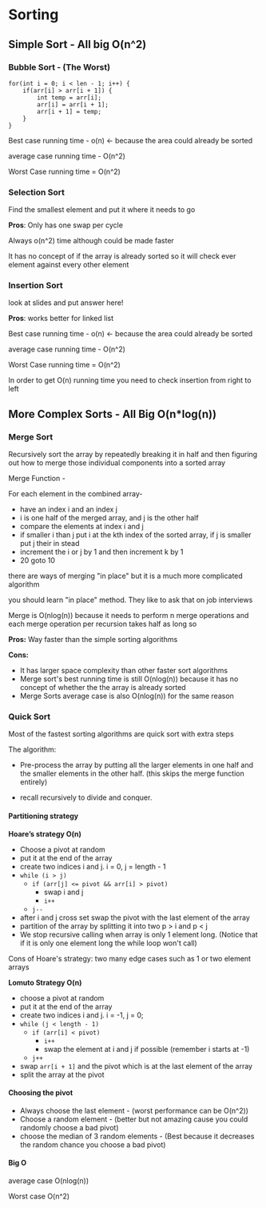 # Sorting

## Simple Sort - All big O(n^2)
### Bubble Sort - (The Worst)

```
for(int i = 0; i < len - 1; i++) {
    if(arr[i] > arr[i + 1]) {
        int temp = arr[i];
        arr[i] = arr[i + 1];
        arr[i + 1] = temp;
    }
}
```

Best case running time - o(n) <- because the area could already be sorted

average case running time - O(n^2)

Worst Case running time = O(n^2)

### Selection Sort

Find the smallest element and put it where it needs to go

**Pros**:
Only has one swap per cycle

Always o(n^2) time although could be made faster

It has no concept of if the array is already sorted so it will check ever element against every other element

### Insertion Sort
look at slides and put answer here!

**Pros**:
works better for linked list

Best case running time - o(n) <- because the area could already be sorted

average case running time - O(n^2)

Worst Case running time = O(n^2)

In order to get O(n) running time you need to check insertion from right to left

## More Complex Sorts - All Big O(n*log(n))

### Merge Sort
Recursively sort the array by repeatedly breaking it in half and then figuring out how to merge those individual components into a sorted array

Merge Function -

For each element in the combined array-
* have an index i and an index j
* i is one half of the merged array, and j is the other half
* compare the elements at index i and j
* if smaller i than j put i at the kth index of the sorted array, if j is smaller put j their in stead
* increment the i or j by 1 and then increment k by 1
* 20 goto 10

there are ways of merging "in place" but it is a much more complicated algorithm

you should learn "in place" method. They like to ask that on job interviews

Merge is O(nlog(n)) because it needs to perform n merge operations and each merge operation per recursion takes half as long so

**Pros:**
Way faster than the simple sorting algorithms

**Cons:**
* It has larger space complexity than other faster sort algorithms
* Merge sort's best running time is still O(nlog(n)) because it has no concept of whether the the array is already sorted
* Merge Sorts average case is also O(nlog(n)) for the same reason

### Quick Sort
Most of the fastest sorting algorithms are quick sort with extra steps

The algorithm:
* Pre-process the array by putting all the larger elements in one half and the smaller elements in the other half. (this skips the merge function entirely)

* recall recursively to divide and conquer. 

#### Partitioning strategy
**Hoare’s strategy O(n)**
* Choose a pivot at random
* put it at the end of the array
* create two indices i and j. i = 0, j = length - 1
* `while (i > j)`
    * `if (arr[j] <= pivot && arr[i] > pivot)`
        * swap i and j
        * `i++`
    * `j--`
* after i and j cross set swap the pivot with the last element of the array 
* partition of the array by splitting it into two p > i and p < j
* We stop recursive calling when array is only 1 element long. (Notice that if it is only one element long the while loop won't call)

Cons of Hoare's strategy: two many edge cases such as 1 or two element arrays

**Lomuto Strategy O(n)**
* choose a pivot at random
* put it at the end of the array
* create two indices i and j. i = -1, j = 0;
* `while (j < length - 1)`
    * `if (arr[i] < pivot)`
        * `i++`
        * swap the element at i and j if possible (remember i starts at -1)
    * `j++`
* swap `arr[i + 1]` and the pivot which is at the last element of the array 
* split the array at the pivot

#### Choosing the pivot
* Always choose the last element - (worst performance can be O(n^2))
* Choose a random element - (better but not amazing cause you could randomly choose a bad pivot)
* choose the median of 3 random elements - (Best because it decreases the random chance you choose a bad pivot)

#### Big O
average case O(nlog(n))

Worst case O(n^2)

